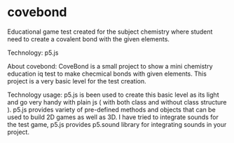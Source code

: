 # covebond
Educational game test created for the subject chemistry where student need to create a covalent bond with the given elements.

Technology: p5.js

About covebond:
CoveBond is a small project to show a mini chemistry education iq test to make checmical bonds with given elements. This project is a very basic level for the test creation.

Technology usage:
p5.js is been used to create this basic level as its light and go very handy with plain js ( with both class and without class structure ). 
p5.js provides variety of pre-defined methods and objects that can be used to build 2D games as well as 3D. I have tried to integrate sounds for the test game, p5.js provides p5.sound library for integrating sounds in your project.
